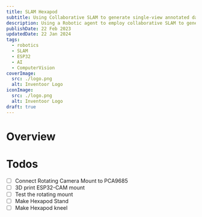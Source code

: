 ```yaml
---
title: SLAM Hexapod
subtitle: Using Collaborative SLAM to generate single-view annotated datasets
description: Using a Robotic agent to employ collaborative SLAM to generate annotated 3D datasets for use in single-view model training
publishDate: 22 Feb 2023
updatedDate: 22 Jan 2024
tags:
  - robotics
  - SLAM
  - ESP32
  - AI
  - ComputerVision
coverImage:
  src: ./logo.png
  alt: Inventoor Logo
iconImage:
  src: ./logo.png
  alt: Inventoor Logo
draft: true
---
```


# Overview
# Todos
- [ ] Connect Rotating Camera Mount to PCA9685
- [ ] 3D print ESP32-CAM mount
- [ ] Test the rotating mount
- [ ] Make Hexapod Stand
- [ ] Make Hexapod kneel
